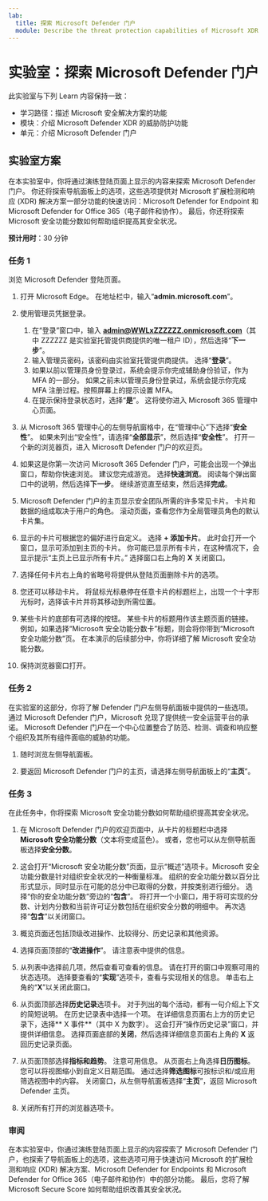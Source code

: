 ```yaml
---
lab:
  title: 探索 Microsoft Defender 门户
  module: Describe the threat protection capabilities of Microsoft XDR
---
```


# 实验室：探索 Microsoft Defender 门户

此实验室与下列 Learn 内容保持一致：

- 学习路径：描述 Microsoft 安全解决方案的功能
- 模块：介绍 Microsoft Defender XDR 的威胁防护功能
- 单元：介绍 Microsoft Defender 门户

## 实验室方案

在本实验室中，你将通过演练登陆页面上显示的内容来探索 Microsoft Defender 门户。 你还将探索导航面板上的选项，这些选项提供对 Microsoft 扩展检测和响应 (XDR) 解决方案一部分功能的快速访问：Microsoft Defender for Endpoint 和 Microsoft Defender for Office 365（电子邮件和协作）。  最后，你还将探索 Microsoft 安全功能分数如何帮助组织提高其安全状况。

**预计用时**：30 分钟

### 任务 1

浏览 Microsoft Defender 登陆页面。

1. 打开 Microsoft Edge。 在地址栏中，输入“**admin.microsoft.com**”。

1. 使用管理员凭据登录。
    1. 在“登录”窗口中，输入 **admin@WWLxZZZZZZ.onmicrosoft.com**（其中 ZZZZZZ 是实验室托管提供商提供的唯一租户 ID），然后选择“**下一步**”。
    1. 输入管理员密码，该密码由实验室托管提供商提供。 选择“**登录**”。
    1. 如果以前以管理员身份登录过，系统会提示你完成辅助身份验证，作为 MFA 的一部分。 如果之前未以管理员身份登录过，系统会提示你完成 MFA 注册过程。按照屏幕上的提示设置 MFA。
    1. 在提示保持登录状态时，选择“**是**”。 这将使你进入 Microsoft 365 管理中心页面。

1. 从 Microsoft 365 管理中心的左侧导航窗格中，在“管理中心”下选择“**安全性**”。  如果未列出“安全性”，请选择“**全部显示**”，然后选择“**安全性**”。  打开一个新的浏览器页，进入 Microsoft Defender 门户的欢迎页。  

1. 如果这是你第一次访问 Microsoft 365 Defender 门户，可能会出现一个弹出窗口，帮助你快速浏览。  建议您完成游览。  选择**快速浏览**。  阅读每个弹出窗口中的说明，然后选择**下一步**。 继续游览直至结束，然后选择**完成**。

1. Microsoft Defender 门户的主页显示安全团队所需的许多常见卡片。 卡片和数据的组成取决于用户的角色。 滚动页面，查看您作为全局管理员角色的默认卡片集。

1. 显示的卡片可根据您的偏好进行自定义。  选择 **+ 添加卡片**。 此时会打开一个窗口，显示可添加到主页的卡片。  你可能已显示所有卡片，在这种情况下，会显示提示“主页上已显示所有卡片。” 选择窗口右上角的 **X** 关闭窗口。

1. 选择任何卡片右上角的省略号将提供从登陆页面删除卡片的选项。  

1. 您还可以移动卡片。 将鼠标光标悬停在任意卡片的标题栏上，出现一个十字形光标时，选择该卡片并将其移动到所需位置。  

1. 某些卡片的底部有可选择的按钮。 某些卡片的标题用作该主题页面的链接。  例如，如果选择“Microsoft 安全功能分数卡”标题，则会将你带到“Microsoft 安全功能分数”页。  在本演示的后续部分中，你将详细了解 Microsoft 安全功能分数。

1. 保持浏览器窗口打开。

### 任务 2

在实验室的这部分，你将了解 Defender 门户左侧导航面板中提供的一些选项。  通过 Microsoft Defender 门户，Microsoft 兑现了提供统一安全运营平台的承诺。 Microsoft Defender 门户在一个中心位置整合了防范、检测、调查和响应整个组织及其所有组件面临的威胁的功能。  

1. 随时浏览左侧导航面板。

1. 要返回 Microsoft Defender 门户的主页，请选择左侧导航面板上的“**主页**”。

### 任务 3

在此任务中，你将探索 Microsoft 安全功能分数如何帮助组织提高其安全状况。

1. 在 Microsoft Defender 门户的欢迎页面中，从卡片的标题栏中选择 **Microsoft 安全功能分数**（文本将变成蓝色）。  或者，您也可以从左侧导航面板选择**安全分数**。

1. 这会打开“Microsoft 安全功能分数”页面，显示“概述”选项卡。Microsoft 安全功能分数是针对组织安全状况的一种衡量标准。 组织的安全功能分数以百分比形式显示，同时显示在可能的总分中已取得的分数，并按类别进行细分。 选择“你的安全功能分数”旁边的“**包含**”。  将打开一个小窗口，用于将可实现的分数、计划内分数和当前许可证分数包括在组织安全分数的明细中。  再次选择“**包含**”以关闭窗口。

1. 概览页面还包括顶级改进操作、比较得分、历史记录和其他资源。

1. 选择页面顶部的“**改进操作**”。  请注意表中提供的信息。  

1. 从列表中选择前几项，然后查看可查看的信息。 请在打开的窗口中观察可用的状态选项。 选择要查看的“**实现**”选项卡，查看与实现相关的信息。 单击右上角的“**X**”以关闭此窗口。

1. 从页面顶部选择**历史记录**选项卡。  对于列出的每个活动，都有一句介绍上下文的简短说明。  在历史记录表中选择一个项。  在详细信息页面右上方的历史记录下，选择** X 事件**（其中 X 为数字）。  这会打开“操作历史记录”窗口，并提供详细信息。  选择页面底部的**关闭**，然后选择详细信息页面右上角的 **X** 返回历史记录页面。

1. 从页面顶部选择**指标和趋势**。  注意可用信息。  从页面右上角选择**日历图标**。  您可以将视图缩小到自定义日期范围。  通过选择**筛选图标**可按标识和/或应用筛选视图中的内容。  关闭窗口，从左侧导航面板选择“**主页**”，返回 Microsoft Defender 主页。

1. 关闭所有打开的浏览器选项卡。

### 审阅

在本实验室中，你通过演练登陆页面上显示的内容探索了 Microsoft Defender 门户，也探索了导航面板上的选项，这些选项可用于快速访问 Microsoft 的扩展检测和响应 (XDR) 解决方案、Microsoft Defender for Endpoints 和 Microsoft Defender for Office 365（电子邮件和协作）中的部分功能。  最后，您将了解 Microsoft Secure Score 如何帮助组织改善其安全状况。
